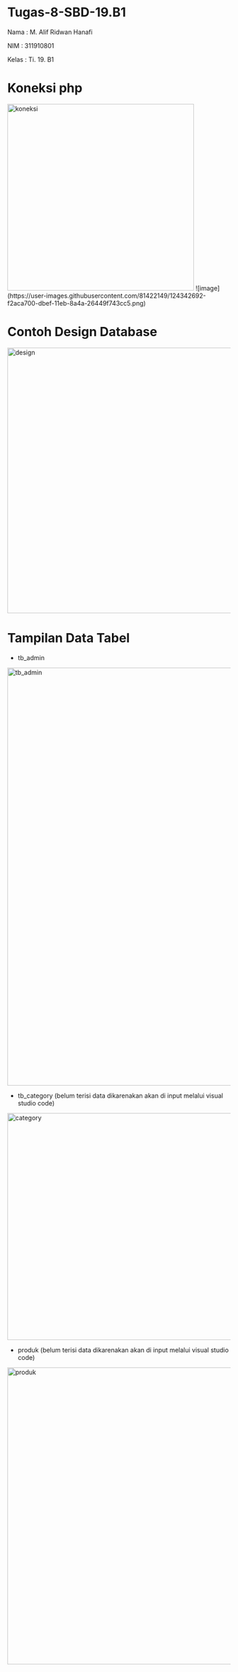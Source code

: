 # Tugas-8-SBD-19.B1

Nama    : M. Alif Ridwan Hanafi

NIM     : 311910801

Kelas   : Ti. 19. B1

# Koneksi php

<img width="421" alt="koneksi" src="https://user-images.githubusercontent.com/81422149/124342688-ed4f5c80-dbef-11eb-9978-614a35f177ac.png">
![image](https://user-images.githubusercontent.com/81422149/124342692-f2aca700-dbef-11eb-8a4a-26449f743cc5.png)

# Contoh Design Database

<img width="599" alt="design" src="https://user-images.githubusercontent.com/81422149/124342093-7dd76e00-dbeb-11eb-9fb2-4268295b423f.png">

# Tampilan Data Tabel

- tb_admin

<img width="943" alt="tb_admin" src="https://user-images.githubusercontent.com/81422149/124342303-24703e80-dbed-11eb-8ed9-e88f95018b2a.png">

- tb_category (belum terisi data dikarenakan akan di input melalui visual studio code)

<img width="512" alt="category" src="https://user-images.githubusercontent.com/81422149/124342315-2e923d00-dbed-11eb-8826-f9934164aeb1.png">

- produk (belum terisi data dikarenakan akan di input melalui visual studio code)

<img width="670" alt="produk" src="https://user-images.githubusercontent.com/81422149/124342323-3a7dff00-dbed-11eb-88b0-edf82620d13d.png">
